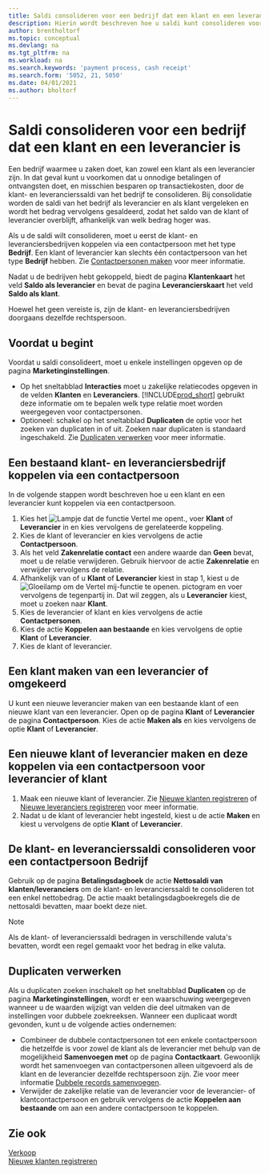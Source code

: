 ```yaml
---
title: Saldi consolideren voor een bedrijf dat een klant en een leverancier is
description: Hierin wordt beschreven hoe u saldi kunt consolideren voor een klant die tevens leverancier is.
author: brentholtorf
ms.topic: conceptual
ms.devlang: na
ms.tgt_pltfrm: na
ms.workload: na
ms.search.keywords: 'payment process, cash receipt'
ms.search.form: '5052, 21, 5050'
ms.date: 04/01/2021
ms.author: bholtorf
---
```

# <a name="consolidate-balances-for-a-company-that-is-a-customer-and-a-vendor"></a><a name="consolidate-balances-for-a-company-that-is-a-customer-and-a-vendor"></a><a name="consolidate-balances-for-a-company-that-is-a-customer-and-a-vendor"></a>Saldi consolideren voor een bedrijf dat een klant en een leverancier is
Een bedrijf waarmee u zaken doet, kan zowel een klant als een leverancier zijn. In dat geval kunt u voorkomen dat u onnodige betalingen of ontvangsten doet, en misschien besparen op transactiekosten, door de klant- en leverancierssaldi van het bedrijf te consolideren. Bij consolidatie worden de saldi van het bedrijf als leverancier en als klant vergeleken en wordt het bedrag vervolgens gesaldeerd, zodat het saldo van de klant of leverancier overblijft, afhankelijk van welk bedrag hoger was. 

Als u de saldi wilt consolideren, moet u eerst de klant- en leveranciersbedrijven koppelen via een contactpersoon met het type **Bedrijf**. Een klant of leverancier kan slechts één contactpersoon van het type **Bedrijf** hebben. Zie [Contactpersonen maken](marketing-create-contact-companies.md) voor meer informatie.

Nadat u de bedrijven hebt gekoppeld, biedt de pagina **Klantenkaart** het veld **Saldo als leverancier** en bevat de pagina **Leverancierskaart** het veld **Saldo als klant**.

Hoewel het geen vereiste is, zijn de klant- en leveranciersbedrijven doorgaans dezelfde rechtspersoon. 

## <a name="before-you-start"></a><a name="before-you-start"></a><a name="before-you-start"></a>Voordat u begint
Voordat u saldi consolideert, moet u enkele instellingen opgeven op de pagina **Marketinginstellingen**. 

* Op het sneltabblad **Interacties** moet u zakelijke relatiecodes opgeven in de velden **Klanten** en **Leveranciers**. [!INCLUDE[prod_short](includes/prod_short.md)] gebruikt deze informatie om te bepalen welk type relatie moet worden weergegeven voor contactpersonen. 
* Optioneel: schakel op het sneltabblad **Duplicaten** de optie voor het zoeken van duplicaten in of uit. Zoeken naar duplicaten is standaard ingeschakeld. Zie [Duplicaten verwerken](#handling-duplicates) voor meer informatie. 

## <a name="link-an-existing-customer-and-vendor-company-thorough-a-contact"></a><a name="link-an-existing-customer-and-vendor-company-thorough-a-contact"></a><a name="link-an-existing-customer-and-vendor-company-thorough-a-contact"></a>Een bestaand klant- en leveranciersbedrijf koppelen via een contactpersoon
In de volgende stappen wordt beschreven hoe u een klant en een leverancier kunt koppelen via een contactpersoon.

1. Kies het ![Lampje dat de functie Vertel me opent.](media/ui-search/search_small.png "Vertel me wat u wilt doen"), voer **Klant** of **Leverancier** in en kies vervolgens de gerelateerde koppeling.
2. Kies de klant of leverancier en kies vervolgens de actie **Contactpersoon**.
3. Als het veld **Zakenrelatie contact** een andere waarde dan **Geen** bevat, moet u de relatie verwijderen. Gebruik hiervoor de actie **Zakenrelatie** en verwijder vervolgens de relatie. 
4. Afhankelijk van of u **Klant** of **Leverancier** kiest in stap 1, kiest u de ![Gloeilamp om de Vertel mij-functie te openen](media/ui-search/search_small.png "Vertel me wat u wilt doen"). pictogram en voer vervolgens de tegenpartij in. Dat wil zeggen, als u **Leverancier** kiest, moet u zoeken naar **Klant**.
5. Kies de leverancier of klant en kies vervolgens de actie **Contactpersonen**.
6. Kies de actie **Koppelen aan bestaande** en kies vervolgens de optie **Klant** of **Leverancier**.
7. Kies de klant of leverancier.

## <a name="create-a-vendor-from-a-customer-or-vice-versa"></a><a name="create-a-vendor-from-a-customer-or-vice-versa"></a><a name="create-a-vendor-from-a-customer-or-vice-versa"></a>Een klant maken van een leverancier of omgekeerd
U kunt een nieuwe leverancier maken van een bestaande klant of een nieuwe klant van een leverancier. Open op de pagina **Klant** of **Leverancier** de pagina **Contactpersoon**. Kies de actie **Maken als** en kies vervolgens de optie **Klant** of **Leverancier**. 

## <a name="create-a-new-customer-or-vendor-and-link-them-through-a-vendor-or-customer-contact"></a><a name="create-a-new-customer-or-vendor-and-link-them-through-a-vendor-or-customer-contact"></a><a name="create-a-new-customer-or-vendor-and-link-them-through-a-vendor-or-customer-contact"></a>Een nieuwe klant of leverancier maken en deze koppelen via een contactpersoon voor leverancier of klant
1. Maak een nieuwe klant of leverancier. Zie [Nieuwe klanten registreren](sales-how-register-new-customers.md) of [Nieuwe leveranciers registreren](sales-how-register-new-customers.md) voor meer informatie.
2. Nadat u de klant of leverancier hebt ingesteld, kiest u de actie **Maken** en kiest u vervolgens de optie **Klant** of **Leverancier**. 

## <a name="to-consolidate-the-customer-and-vendor-balances-for-a-contact-company"></a><a name="to-consolidate-the-customer-and-vendor-balances-for-a-contact-company"></a><a name="to-consolidate-the-customer-and-vendor-balances-for-a-contact-company"></a>De klant- en leverancierssaldi consolideren voor een contactpersoon Bedrijf
Gebruik op de pagina **Betalingsdagboek** de actie **Nettosaldi van klanten/leveranciers** om de klant- en leverancierssaldi te consolideren tot een enkel nettobedrag. De actie maakt betalingsdagboekregels die de nettosaldi bevatten, maar boekt deze niet.

> [!NOTE]
> Als de klant- of leverancierssaldi bedragen in verschillende valuta's bevatten, wordt een regel gemaakt voor het bedrag in elke valuta.

## <a name="handling-duplicates"></a><a name="handling-duplicates"></a><a name="handling-duplicates"></a>Duplicaten verwerken
Als u duplicaten zoeken inschakelt op het sneltabblad **Duplicaten** op de pagina **Marketinginstellingen**, wordt er een waarschuwing weergegeven wanneer u de waarden wijzigt van velden die deel uitmaken van de instellingen voor dubbele zoekreeksen. Wanneer een duplicaat wordt gevonden, kunt u de volgende acties ondernemen:

* Combineer de dubbele contactpersonen tot een enkele contactpersoon die hetzelfde is voor zowel de klant als de leverancier met behulp van de mogelijkheid **Samenvoegen met** op de pagina **Contactkaart**. Gewoonlijk wordt het samenvoegen van contactpersonen alleen uitgevoerd als de klant en de leverancier dezelfde rechtspersoon zijn. Zie voor meer informatie [Dubbele records samenvoegen](sales-how-merge-duplicate-records.md). 
* Verwijder de zakelijke relatie van de leverancier voor de leverancier- of klantcontactpersoon en gebruik vervolgens de actie **Koppelen aan bestaande** om aan een andere contactpersoon te koppelen.    

## <a name="see-also"></a><a name="see-also"></a><a name="see-also"></a>Zie ook
[Verkoop](sales-manage-sales.md)  
[Nieuwe klanten registreren](sales-how-register-new-customers.md)  
